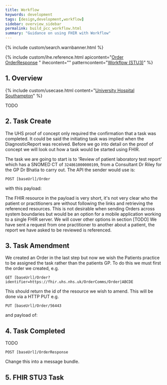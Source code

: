 ```yaml
---
title: Workflow
keywords: development
tags: [design,development,workflow]
sidebar: overview_sidebar
permalink: build_pcc_workflow.html
summary: "Guidance on using FHIR with Workflow"
---
```


{% include custom/search.warnbanner.html %}

{% include custom/ihe.reference.html apicontent="[Order](api_diagnostics_order.html) <br> [OrderResponse](api_diagnostics_orderresponse.html) " ihecontent="" patterncontent="[Workflow (STU3)](https://www.hl7.org/fhir/workflow-module.html)" %}

## 1. Overview ##

{% include custom/usecase.html content="[University Hospital Southampton](engage_poc_uhscc.html)" %}

TODO

## 2. Task Create ##

The UHS proof of concept only required the confirmation that a task was completed. It could be said the initiating task was implied when the DiagnosticReport was received. Before we go into detail on the proof of concept we will look out how a task would be started using FHIR.

The task we are going to start is to 'Review of patient laboratory test report' which has a SNOMED CT of `324861000000109`, from a Consultant Dr Riley for the GP Dr Bhatia to carry out. The API the sender would use is:

```
POST [baseUrl]/Order
```

with this payload:

<script src="https://gist.github.com/KevinMayfield/f9e19566b9e4ad6e577f973d75b35c3c.js"></script>

The FHIR resource in the payload is very short, it's not very clear who the patient or practitioners are without following the links and retrieving the referenced resources. This is not desirable when sending Orders across system boundaries but would be an option for a mobile application working to a single FHIR server. We will cover other options in section [TODO]
We have sent a request from one practitioner to another about a patient, the report we have asked to be reviewed is referenced.

## 3. Task Amendment ##

We created an Order in the last step but now we wish the Patients practice to be assigned the task rather than the patients GP. To do this we must first the order we created, e.g.

```
GET [baseUrl]/Order?identifier=https://fhir.uhs.nhs.uk/OrderComms/Order|ABCDE
```

This should return the id of the resource we wish to amend. This will be done via a HTTP PUT e.g.

```
PUT [baseUrl]/Order/56443
```

and payload of:

<script src="https://gist.github.com/KevinMayfield/7cda2922f9aa182c4df6564cdc8ab575.js"></script>


## 4. Task Completed ##

TODO

```
POST [baseUrl]/OrderResponse
```

<script src="https://gist.github.com/KevinMayfield/4e8d70f2638fe79f6de4602e3e0b400b.js"></script>


Change this into a message bundle.

<script src="https://gist.github.com/KevinMayfield/5ce742eb62ab167657320d0579cfd127.js"></script>

## 5. FHIR STU3 Task ##
